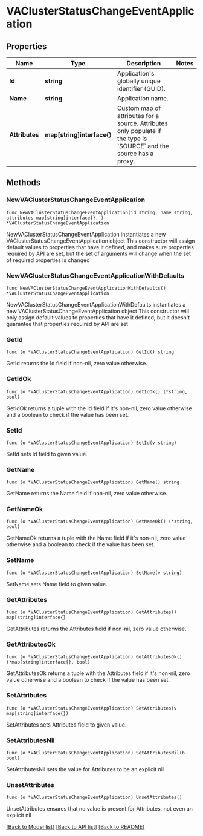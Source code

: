 # VAClusterStatusChangeEventApplication

## Properties

Name | Type | Description | Notes
------------ | ------------- | ------------- | -------------
**Id** | **string** | Application&#39;s globally unique identifier (GUID). | 
**Name** | **string** | Application name. | 
**Attributes** | **map[string]interface{}** | Custom map of attributes for a source. Attributes only populate if the type is &#x60;SOURCE&#x60; and the source has a proxy. | 

## Methods

### NewVAClusterStatusChangeEventApplication

`func NewVAClusterStatusChangeEventApplication(id string, name string, attributes map[string]interface{}, ) *VAClusterStatusChangeEventApplication`

NewVAClusterStatusChangeEventApplication instantiates a new VAClusterStatusChangeEventApplication object
This constructor will assign default values to properties that have it defined,
and makes sure properties required by API are set, but the set of arguments
will change when the set of required properties is changed

### NewVAClusterStatusChangeEventApplicationWithDefaults

`func NewVAClusterStatusChangeEventApplicationWithDefaults() *VAClusterStatusChangeEventApplication`

NewVAClusterStatusChangeEventApplicationWithDefaults instantiates a new VAClusterStatusChangeEventApplication object
This constructor will only assign default values to properties that have it defined,
but it doesn't guarantee that properties required by API are set

### GetId

`func (o *VAClusterStatusChangeEventApplication) GetId() string`

GetId returns the Id field if non-nil, zero value otherwise.

### GetIdOk

`func (o *VAClusterStatusChangeEventApplication) GetIdOk() (*string, bool)`

GetIdOk returns a tuple with the Id field if it's non-nil, zero value otherwise
and a boolean to check if the value has been set.

### SetId

`func (o *VAClusterStatusChangeEventApplication) SetId(v string)`

SetId sets Id field to given value.


### GetName

`func (o *VAClusterStatusChangeEventApplication) GetName() string`

GetName returns the Name field if non-nil, zero value otherwise.

### GetNameOk

`func (o *VAClusterStatusChangeEventApplication) GetNameOk() (*string, bool)`

GetNameOk returns a tuple with the Name field if it's non-nil, zero value otherwise
and a boolean to check if the value has been set.

### SetName

`func (o *VAClusterStatusChangeEventApplication) SetName(v string)`

SetName sets Name field to given value.


### GetAttributes

`func (o *VAClusterStatusChangeEventApplication) GetAttributes() map[string]interface{}`

GetAttributes returns the Attributes field if non-nil, zero value otherwise.

### GetAttributesOk

`func (o *VAClusterStatusChangeEventApplication) GetAttributesOk() (*map[string]interface{}, bool)`

GetAttributesOk returns a tuple with the Attributes field if it's non-nil, zero value otherwise
and a boolean to check if the value has been set.

### SetAttributes

`func (o *VAClusterStatusChangeEventApplication) SetAttributes(v map[string]interface{})`

SetAttributes sets Attributes field to given value.


### SetAttributesNil

`func (o *VAClusterStatusChangeEventApplication) SetAttributesNil(b bool)`

 SetAttributesNil sets the value for Attributes to be an explicit nil

### UnsetAttributes
`func (o *VAClusterStatusChangeEventApplication) UnsetAttributes()`

UnsetAttributes ensures that no value is present for Attributes, not even an explicit nil

[[Back to Model list]](../README.md#documentation-for-models) [[Back to API list]](../README.md#documentation-for-api-endpoints) [[Back to README]](../README.md)


